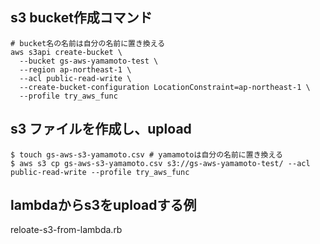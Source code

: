 ## s3 bucket作成コマンド

```
# bucket名の名前は自分の名前に置き換える
aws s3api create-bucket \
  --bucket gs-aws-yamamoto-test \
  --region ap-northeast-1 \
  --acl public-read-write \
  --create-bucket-configuration LocationConstraint=ap-northeast-1 \
  --profile try_aws_func
```

## s3 ファイルを作成し、upload
```
$ touch gs-aws-s3-yamamoto.csv # yamamotoは自分の名前に置き換える
$ aws s3 cp gs-aws-s3-yamamoto.csv s3://gs-aws-yamamoto-test/ --acl public-read-write --profile try_aws_func
```

## lambdaからs3をuploadする例
reloate-s3-from-lambda.rb
